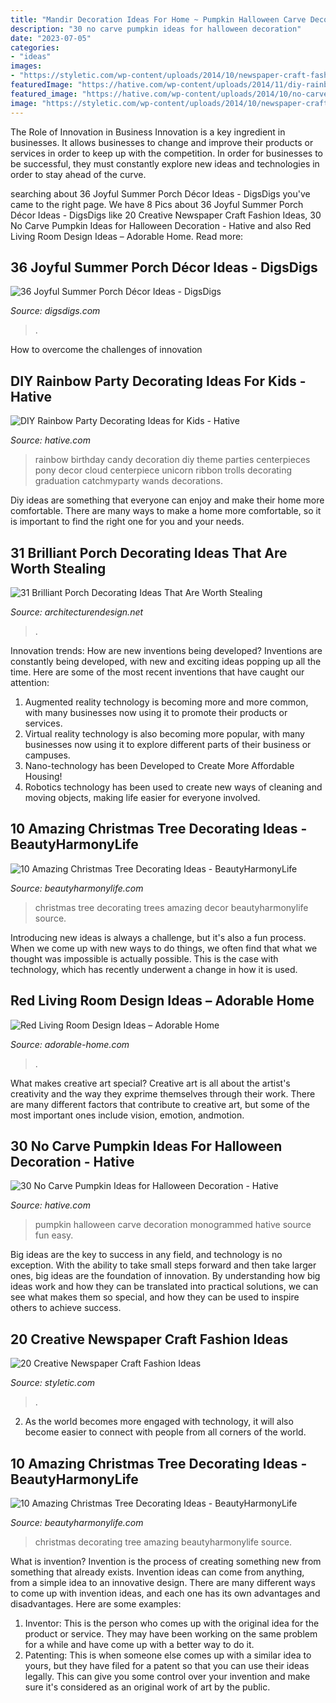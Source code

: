 ```yaml
---
title: "Mandir Decoration Ideas For Home ~ Pumpkin Halloween Carve Decoration Monogrammed Hative Source Fun Easy"
description: "30 no carve pumpkin ideas for halloween decoration"
date: "2023-07-05"
categories:
- "ideas"
images:
- "https://styletic.com/wp-content/uploads/2014/10/newspaper-craft-fashion-ideas/14-creative-newspaper-craft-fashion-ideas.jpg"
featuredImage: "https://hative.com/wp-content/uploads/2014/11/diy-rainbow-party-decorating-ideas/4-candy-decoration.jpg"
featured_image: "https://hative.com/wp-content/uploads/2014/10/no-carve-pumpkin-ideas/3-monogrammed-pumpkin.jpg"
image: "https://styletic.com/wp-content/uploads/2014/10/newspaper-craft-fashion-ideas/14-creative-newspaper-craft-fashion-ideas.jpg"
---
```



The Role of Innovation in Business
Innovation is a key ingredient in businesses. It allows businesses to change and improve their products or services in order to keep up with the competition. In order for businesses to be successful, they must constantly explore new ideas and technologies in order to stay ahead of the curve.

	

		
searching about 36 Joyful Summer Porch Décor Ideas - DigsDigs you've came to the right page. We have 8 Pics about 36 Joyful Summer Porch Décor Ideas - DigsDigs like 20 Creative Newspaper Craft Fashion Ideas, 30 No Carve Pumpkin Ideas for Halloween Decoration - Hative and also Red Living Room Design Ideas – Adorable Home. Read more:
		
    
## 36 Joyful Summer Porch Décor Ideas - DigsDigs

<img loading=lazy src="https://www.digsdigs.com/photos/joyful-summer-porch-decor-ideas-33.jpg" onerror="this.onerror=null;this.src='https://tse1.mm.bing.net/th?id=OIP.rGztzf3oE1cAK_uHscaOKAHaJ4&amp;pid=15.1';" alt="36 Joyful Summer Porch Décor Ideas - DigsDigs">

_Source: digsdigs.com_

>. 

	

How to overcome the challenges of innovation
 

    
## DIY Rainbow Party Decorating Ideas For Kids - Hative

<img loading=lazy src="https://hative.com/wp-content/uploads/2014/11/diy-rainbow-party-decorating-ideas/4-candy-decoration.jpg" onerror="this.onerror=null;this.src='https://tse2.mm.bing.net/th?id=OIP.GfTxgQhCKywEmuWykiSTCAHaLG&amp;pid=15.1';" alt="DIY Rainbow Party Decorating Ideas for Kids - Hative">

_Source: hative.com_

>rainbow birthday candy decoration diy theme parties centerpieces pony decor cloud centerpiece unicorn ribbon trolls decorating graduation catchmyparty wands decorations. 

	

Diy ideas are something that everyone can enjoy and make their home more comfortable. There are many ways to make a home more comfortable, so it is important to find the right one for you and your needs.

    
## 31 Brilliant Porch Decorating Ideas That Are Worth Stealing

<img loading=lazy src="https://cdn.architecturendesign.net/wp-content/uploads/2015/07/AD-Small-Porch-Ideas-26.jpg" onerror="this.onerror=null;this.src='https://tse1.mm.bing.net/th?id=OIP.gQcHXMzFM1Es1dThN5g-VgHaJ4&amp;pid=15.1';" alt="31 Brilliant Porch Decorating Ideas That Are Worth Stealing">

_Source: architecturendesign.net_

>. 

	

Innovation trends: How are new inventions being developed?
Inventions are constantly being developed, with new and exciting ideas popping up all the time. Here are some of the most recent inventions that have caught our attention:
1. Augmented reality technology is becoming more and more common, with many businesses now using it to promote their products or services.
2. Virtual reality technology is also becoming more popular, with many businesses now using it to explore different parts of their business or campuses.
3. Nano-technology has been Developed to Create More Affordable Housing!
4. Robotics technology has been used to create new ways of cleaning and moving objects, making life easier for everyone involved.

    
## 10 Amazing Christmas Tree Decorating Ideas - BeautyHarmonyLife

<img loading=lazy src="https://beautyharmonylife.com/wp-content/uploads/2013/11/Beautiful-Christmas-Trees-Decor-682x1024.jpg" onerror="this.onerror=null;this.src='https://tse3.mm.bing.net/th?id=OIP.MuvSkv6kU9gDAeGzs2q9LgHaLH&amp;pid=15.1';" alt="10 Amazing Christmas Tree Decorating Ideas - BeautyHarmonyLife">

_Source: beautyharmonylife.com_

>christmas tree decorating trees amazing decor beautyharmonylife source. 

	

Introducing new ideas is always a challenge, but it's also a fun process. When we come up with new ways to do things, we often find that what we thought was impossible is actually possible. This is the case with technology, which has recently underwent a change in how it is used. 

    
## Red Living Room Design Ideas – Adorable Home

<img loading=lazy src="https://adorable-home.com/wp-content/gallery/red-living-room-design-ideas/red-living-room-design-ideas-12.jpg" onerror="this.onerror=null;this.src='https://tse1.mm.bing.net/th?id=OIP.vuUFpUsg1a1YP0nbUBBe5wHaJ3&amp;pid=15.1';" alt="Red Living Room Design Ideas – Adorable Home">

_Source: adorable-home.com_

>. 

	

What makes creative art special?
Creative art is all about the artist's creativity and the way they exprime themselves through their work. There are many different factors that contribute to creative art, but some of the most important ones include vision, emotion, andmotion.

    
## 30 No Carve Pumpkin Ideas For Halloween Decoration - Hative

<img loading=lazy src="https://hative.com/wp-content/uploads/2014/10/no-carve-pumpkin-ideas/3-monogrammed-pumpkin.jpg" onerror="this.onerror=null;this.src='https://tse4.mm.bing.net/th?id=OIP.RLIi6r2IJL7LTAVcIEY5kwHaJ4&amp;pid=15.1';" alt="30 No Carve Pumpkin Ideas for Halloween Decoration - Hative">

_Source: hative.com_

>pumpkin halloween carve decoration monogrammed hative source fun easy. 

	

Big ideas are the key to success in any field, and technology is no exception. With the ability to take small steps forward and then take larger ones, big ideas are the foundation of innovation. By understanding how big ideas work and how they can be translated into practical solutions, we can see what makes them so special, and how they can be used to inspire others to achieve success.

    
## 20 Creative Newspaper Craft Fashion Ideas

<img loading=lazy src="https://styletic.com/wp-content/uploads/2014/10/newspaper-craft-fashion-ideas/14-creative-newspaper-craft-fashion-ideas.jpg" onerror="this.onerror=null;this.src='https://tse3.mm.bing.net/th?id=OIP.LGUML7UIRXT0iilHjTsgxQHaLH&amp;pid=15.1';" alt="20 Creative Newspaper Craft Fashion Ideas">

_Source: styletic.com_

>. 

	

2. As the world becomes more engaged with technology, it will also become easier to connect with people from all corners of the world. 

    
## 10 Amazing Christmas Tree Decorating Ideas - BeautyHarmonyLife

<img loading=lazy src="https://beautyharmonylife.com/wp-content/uploads/2013/11/600x908xChristmas-Decorating-Ideas-24-1-Kindesign.jpg.pagespeed.ic_.MMAxffOjOF.jpg" onerror="this.onerror=null;this.src='https://tse3.mm.bing.net/th?id=OIP.OHUEcgteO4zs0pO2CGrEWgHaLN&amp;pid=15.1';" alt="10 Amazing Christmas Tree Decorating Ideas - BeautyHarmonyLife">

_Source: beautyharmonylife.com_

>christmas decorating tree amazing beautyharmonylife source. 

	

What is invention?
Invention is the process of creating something new from something that already exists. Invention ideas can come from anything, from a simple idea to an innovative design. There are many different ways to come up with invention ideas, and each one has its own advantages and disadvantages. Here are some examples: 
1. Inventor: This is the person who comes up with the original idea for the product or service. They may have been working on the same problem for a while and have come up with a better way to do it. 
2. Patenting: This is when someone else comes up with a similar idea to yours, but they have filed for a patent so that you can use their ideas legally. This can give you some control over your invention and make sure it's considered as an original work of art by the public. 

